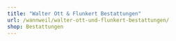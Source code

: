 ```yaml
---
title: "Walter Ott & Flunkert Bestattungen"
url: /wannweil/walter-ott-und-flunkert-bestattungen/
shop: Bestattungen
---
```

